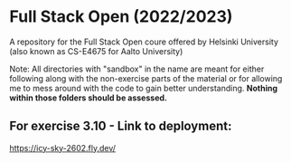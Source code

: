 # Full Stack Open (2022/2023)

A repository for the Full Stack Open coure offered by Helsinki University (also known as CS-E4675 for Aalto University)

Note: All directories with "sandbox" in the name are meant for either following along with the non-exercise parts of the material or for allowing me to mess around with the code to gain better understanding. **Nothing within those folders should be assessed.**

## For exercise 3.10 - Link to deployment:

https://icy-sky-2602.fly.dev/